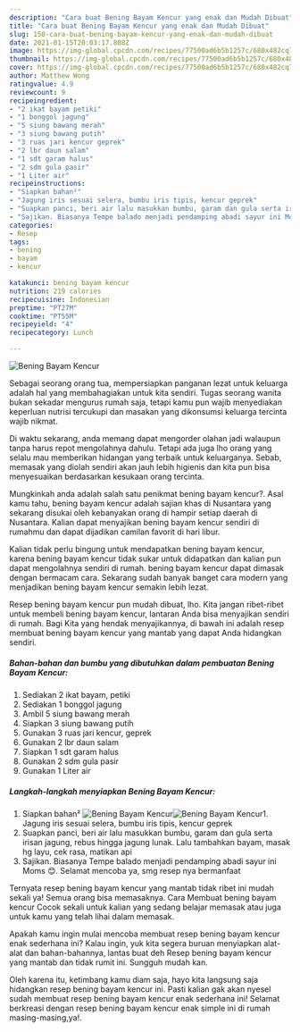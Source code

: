 ```yaml
---
description: "Cara buat Bening Bayam Kencur yang enak dan Mudah Dibuat"
title: "Cara buat Bening Bayam Kencur yang enak dan Mudah Dibuat"
slug: 150-cara-buat-bening-bayam-kencur-yang-enak-dan-mudah-dibuat
date: 2021-01-15T20:03:17.808Z
image: https://img-global.cpcdn.com/recipes/77500ad6b5b1257c/680x482cq70/bening-bayam-kencur-foto-resep-utama.jpg
thumbnail: https://img-global.cpcdn.com/recipes/77500ad6b5b1257c/680x482cq70/bening-bayam-kencur-foto-resep-utama.jpg
cover: https://img-global.cpcdn.com/recipes/77500ad6b5b1257c/680x482cq70/bening-bayam-kencur-foto-resep-utama.jpg
author: Matthew Wong
ratingvalue: 4.9
reviewcount: 9
recipeingredient:
- "2 ikat bayam petiki"
- "1 bonggol jagung"
- "5 siung bawang merah"
- "3 siung bawang putih"
- "3 ruas jari kencur geprek"
- "2 lbr daun salam"
- "1 sdt garam halus"
- "2 sdm gula pasir"
- "1 Liter air"
recipeinstructions:
- "Siapkan bahan²"
- "Jagung iris sesuai selera, bumbu iris tipis, kencur geprek"
- "Suapkan panci, beri air lalu masukkan bumbu, garam dan gula serta irisan jagung, rebus hingga jagung lunak. Lalu tambahkan bayam, masak hg layu, cek rasa, matikan api"
- "Sajikan. Biasanya Tempe balado menjadi pendamping abadi sayur ini Moms 😊. Selamat mencoba ya, smg resep nya bermanfaat"
categories:
- Resep
tags:
- bening
- bayam
- kencur

katakunci: bening bayam kencur 
nutrition: 219 calories
recipecuisine: Indonesian
preptime: "PT27M"
cooktime: "PT55M"
recipeyield: "4"
recipecategory: Lunch

---
```



![Bening Bayam Kencur](https://img-global.cpcdn.com/recipes/77500ad6b5b1257c/680x482cq70/bening-bayam-kencur-foto-resep-utama.jpg)

Sebagai seorang orang tua, mempersiapkan panganan lezat untuk keluarga adalah hal yang membahagiakan untuk kita sendiri. Tugas seorang  wanita bukan sekadar mengurus rumah saja, tetapi kamu pun wajib menyediakan keperluan nutrisi tercukupi dan masakan yang dikonsumsi keluarga tercinta wajib nikmat.

Di waktu  sekarang, anda memang dapat mengorder olahan jadi walaupun tanpa harus repot mengolahnya dahulu. Tetapi ada juga lho orang yang selalu mau memberikan hidangan yang terbaik untuk keluarganya. Sebab, memasak yang diolah sendiri akan jauh lebih higienis dan kita pun bisa menyesuaikan berdasarkan kesukaan orang tercinta. 



Mungkinkah anda adalah salah satu penikmat bening bayam kencur?. Asal kamu tahu, bening bayam kencur adalah sajian khas di Nusantara yang sekarang disukai oleh kebanyakan orang di hampir setiap daerah di Nusantara. Kalian dapat menyajikan bening bayam kencur sendiri di rumahmu dan dapat dijadikan camilan favorit di hari libur.

Kalian tidak perlu bingung untuk mendapatkan bening bayam kencur, karena bening bayam kencur tidak sukar untuk didapatkan dan kalian pun dapat mengolahnya sendiri di rumah. bening bayam kencur dapat dimasak dengan bermacam cara. Sekarang sudah banyak banget cara modern yang menjadikan bening bayam kencur semakin lebih lezat.

Resep bening bayam kencur pun mudah dibuat, lho. Kita jangan ribet-ribet untuk membeli bening bayam kencur, lantaran Anda bisa menyajikan sendiri di rumah. Bagi Kita yang hendak menyajikannya, di bawah ini adalah resep membuat bening bayam kencur yang mantab yang dapat Anda hidangkan sendiri.

<!--inarticleads1-->

##### Bahan-bahan dan bumbu yang dibutuhkan dalam pembuatan Bening Bayam Kencur:

1. Sediakan 2 ikat bayam, petiki
1. Sediakan 1 bonggol jagung
1. Ambil 5 siung bawang merah
1. Siapkan 3 siung bawang putih
1. Gunakan 3 ruas jari kencur, geprek
1. Gunakan 2 lbr daun salam
1. Siapkan 1 sdt garam halus
1. Gunakan 2 sdm gula pasir
1. Gunakan 1 Liter air




<!--inarticleads2-->

##### Langkah-langkah menyiapkan Bening Bayam Kencur:

1. Siapkan bahan²
<img src="https://img-global.cpcdn.com/steps/870051a386dad6d1/160x128cq70/bening-bayam-kencur-langkah-memasak-1-foto.jpg" alt="Bening Bayam Kencur"><img src="https://img-global.cpcdn.com/steps/7b86a94859208ce8/160x128cq70/bening-bayam-kencur-langkah-memasak-1-foto.jpg" alt="Bening Bayam Kencur">1. Jagung iris sesuai selera, bumbu iris tipis, kencur geprek
1. Suapkan panci, beri air lalu masukkan bumbu, garam dan gula serta irisan jagung, rebus hingga jagung lunak. Lalu tambahkan bayam, masak hg layu, cek rasa, matikan api
1. Sajikan. Biasanya Tempe balado menjadi pendamping abadi sayur ini Moms 😊. Selamat mencoba ya, smg resep nya bermanfaat




Ternyata resep bening bayam kencur yang mantab tidak ribet ini mudah sekali ya! Semua orang bisa memasaknya. Cara Membuat bening bayam kencur Cocok sekali untuk kalian yang sedang belajar memasak atau juga untuk kamu yang telah lihai dalam memasak.

Apakah kamu ingin mulai mencoba membuat resep bening bayam kencur enak sederhana ini? Kalau ingin, yuk kita segera buruan menyiapkan alat-alat dan bahan-bahannya, lantas buat deh Resep bening bayam kencur yang mantab dan tidak rumit ini. Sungguh mudah kan. 

Oleh karena itu, ketimbang kamu diam saja, hayo kita langsung saja hidangkan resep bening bayam kencur ini. Pasti kalian gak akan nyesel sudah membuat resep bening bayam kencur enak sederhana ini! Selamat berkreasi dengan resep bening bayam kencur enak simple ini di rumah masing-masing,ya!.

